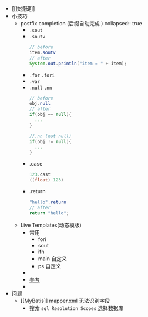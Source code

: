 - [[快捷键]]
- 小技巧
	- postfix completion (后缀自动完成 )
	  collapsed:: true
		- `.sout`
		- `.soutv`
		  ```java
		  // before
		  item.soutv
		  // after
		  System.out.println("item = " + item);
		  ```
		- `.for` `.fori`
		- `.var`
		- `.null` `.nn`
		  ```java
		  // before
		  obj.null
		  // after
		  if(obj == null){
		    ...
		  }
		  
		  //.nn (not null)
		  if(obj != null){
		    ...
		  }
		  ```
		- .case
		  ```java
		  123.cast
		  ((float) 123)
		  ```
		- .return
		  ```java
		  "hello".return
		  // after
		  return "hello";
		  ```
	- Live Templates(动态模版)
		- 常用
			- fori
			- sout
			- ifn
			- main 自定义
			- ps 自定义
		-
		- [参考](https://www.jetbrains.com/help/idea/template-variables.html#predefined_functions)
		-
- 问题
	- [[MyBatis]] mapper.xml 无法识别字段
		- 搜索 `sql Resolution Scopes` 选择数据库